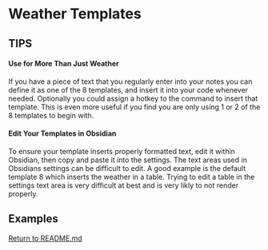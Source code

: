 # Weather Templates

<!-- ## Table of Contents -->

## TIPS
#### Use for More Than Just Weather
If you have a piece of text that you regularly enter into your notes you can define it as one of the 8 templates, and insert it into your code whenever needed. Optionally you could assign a hotkey to the command to insert that template. This is even more useful if you find you are only using 1 or 2 of the 8 templates to begin with.

#### Edit Your Templates in Obsidian
To ensure your template inserts properly formatted text, edit it within Obsidian, then copy and paste it into the settings. The text areas used in Obsidians settings can be difficult to edit. A good example is the default template 8 which inserts the weather in a table. Trying to edit a table in the settings text area is very difficult at best and is very likly to not render properly.

## Examples


[Return to README.md](../README.md)
